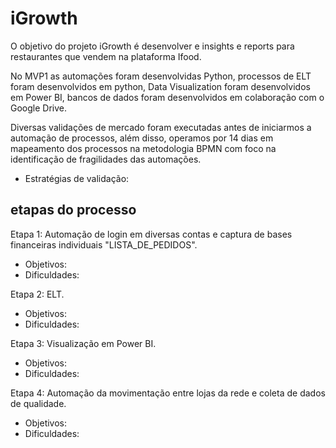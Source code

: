 # iGrowth

O objetivo do projeto iGrowth é desenvolver e insights e reports para restaurantes que vendem na plataforma Ifood.

No MVP1 as automações foram desenvolvidas Python, processos de ELT  foram desenvolvidos em python, Data Visualization foram desenvolvidos em Power BI, bancos de dados foram desenvolvidos em colaboração com o Google Drive. 

Diversas validações de mercado foram executadas antes de iniciarmos a automação de processos, além disso, operamos por 14 dias em mapeamento dos processos na metodologia BPMN com foco na identificação de fragilidades das automações.
  - Estratégias de validação:

## etapas do processo
Etapa 1: Automação de login em diversas contas e captura de bases financeiras individuais "LISTA_DE_PEDIDOS".
  - Objetivos:
  - Dificuldades:

Etapa 2: ELT.
  - Objetivos:
  - Dificuldades: 

Etapa 3: Visualização em Power BI.
  - Objetivos:
  - Dificuldades: 

Etapa 4: Automação da movimentação entre lojas da rede e coleta de dados de qualidade.
  - Objetivos:
  - Dificuldades: 

